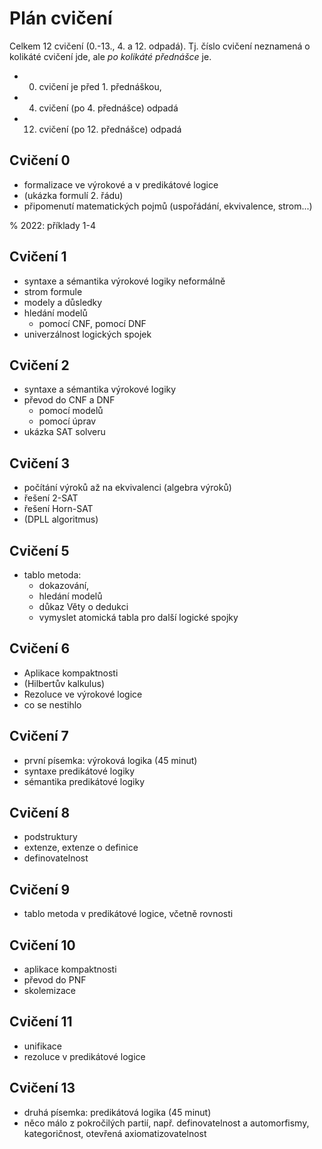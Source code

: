 # Plán cvičení

Celkem 12 cvičení (0.-13., 4. a 12. odpadá). Tj. číslo cvičení neznamená o kolikáté cvičení jde, ale *po kolikáté přednášce* je.

- 0. cvičení je před 1. přednáškou,
- 4. cvičení (po 4. přednášce) odpadá
- 12. cvičení (po 12. přednášce) odpadá

## Cvičení 0

- formalizace ve výrokové a v predikátové logice
- (ukázka formulí 2. řádu)
- připomenutí matematických pojmů (uspořádání, ekvivalence, strom...)

% 2022: příklady 1-4

## Cvičení 1

- syntaxe a sémantika výrokové logiky neformálně
- strom formule
- modely a důsledky
- hledání modelů
  - pomocí CNF, pomocí DNF
- univerzálnost logických spojek

## Cvičení 2

- syntaxe a sémantika výrokové logiky
- převod do CNF a DNF
  - pomocí modelů
  - pomocí úprav
- ukázka SAT solveru

## Cvičení 3

- počítání výroků až na ekvivalenci (algebra výroků)
- řešení 2-SAT
- řešení Horn-SAT
- (DPLL algoritmus)

## Cvičení 5

- tablo metoda:
  - dokazování,
  - hledání modelů
  - důkaz Věty o dedukci
  - vymyslet atomická tabla pro další logické spojky

## Cvičení 6

- Aplikace kompaktnosti
- (Hilbertův kalkulus)
- Rezoluce ve výrokové logice
- co se nestihlo

## Cvičení 7
- první písemka: výroková logika (45 minut)
- syntaxe predikátové logiky
- sémantika predikátové logiky

## Cvičení 8

- podstruktury
- extenze, extenze o definice
- definovatelnost

## Cvičení 9

- tablo metoda v predikátové logice, včetně rovnosti

## Cvičení 10

- aplikace kompaktnosti
- převod do PNF
- skolemizace

## Cvičení 11

- unifikace
- rezoluce v predikátové logice

## Cvičení 13

- druhá písemka: predikátová logika (45 minut)
- něco málo z pokročilých partií, např. definovatelnost a automorfismy, kategoričnost, otevřená axiomatizovatelnost
